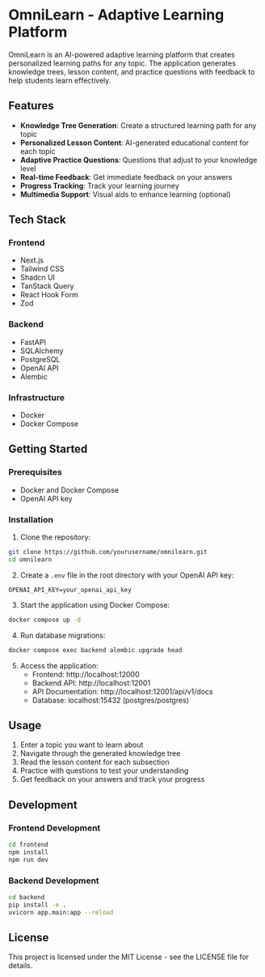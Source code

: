 # OmniLearn - Adaptive Learning Platform

OmniLearn is an AI-powered adaptive learning platform that creates personalized learning paths for any topic. The application generates knowledge trees, lesson content, and practice questions with feedback to help students learn effectively.

## Features

- **Knowledge Tree Generation**: Create a structured learning path for any topic
- **Personalized Lesson Content**: AI-generated educational content for each topic
- **Adaptive Practice Questions**: Questions that adjust to your knowledge level
- **Real-time Feedback**: Get immediate feedback on your answers
- **Progress Tracking**: Track your learning journey
- **Multimedia Support**: Visual aids to enhance learning (optional)

## Tech Stack

### Frontend
- Next.js
- Tailwind CSS
- Shadcn UI
- TanStack Query
- React Hook Form
- Zod

### Backend
- FastAPI
- SQLAlchemy
- PostgreSQL
- OpenAI API
- Alembic

### Infrastructure
- Docker
- Docker Compose

## Getting Started

### Prerequisites
- Docker and Docker Compose
- OpenAI API key

### Installation

1. Clone the repository:
```bash
git clone https://github.com/yourusername/omnilearn.git
cd omnilearn
```

2. Create a `.env` file in the root directory with your OpenAI API key:
```
OPENAI_API_KEY=your_openai_api_key
```

3. Start the application using Docker Compose:
```bash
docker compose up -d
```

4. Run database migrations:
```bash
docker compose exec backend alembic upgrade head
```

5. Access the application:
   - Frontend: http://localhost:12000
   - Backend API: http://localhost:12001
   - API Documentation: http://localhost:12001/api/v1/docs
   - Database: localhost:15432 (postgres/postgres)

## Usage

1. Enter a topic you want to learn about
2. Navigate through the generated knowledge tree
3. Read the lesson content for each subsection
4. Practice with questions to test your understanding
5. Get feedback on your answers and track your progress

## Development

### Frontend Development

```bash
cd frontend
npm install
npm run dev
```

### Backend Development

```bash
cd backend
pip install -e .
uvicorn app.main:app --reload
```

## License

This project is licensed under the MIT License - see the LICENSE file for details.
